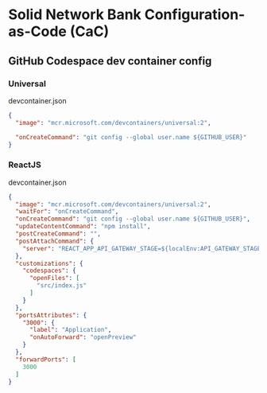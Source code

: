 # Solid Network Bank Configuration-as-Code (CaC)

## GitHub Codespace dev container config

### Universal

devcontainer.json
```json
{
  "image": "mcr.microsoft.com/devcontainers/universal:2",

  "onCreateCommand": "git config --global user.name ${GITHUB_USER}"
}
```

### ReactJS

devcontainer.json
```json
{
  "image": "mcr.microsoft.com/devcontainers/universal:2",
  "waitFor": "onCreateCommand",
  "onCreateCommand": "git config --global user.name ${GITHUB_USER}",
  "updateContentCommand": "npm install",
  "postCreateCommand": "",
  "postAttachCommand": {
    "server": "REACT_APP_API_GATEWAY_STAGE=${localEnv:API_GATEWAY_STAGE} npm start"
  },
  "customizations": {
    "codespaces": {
      "openFiles": [
        "src/index.js"
      ]
    }
  },
  "portsAttributes": {
    "3000": {
      "label": "Application",
      "onAutoForward": "openPreview"
    }
  },
  "forwardPorts": [
    3000
  ]
}
```